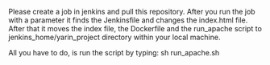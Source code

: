 Please create a job in jenkins and pull this repository.
After you run the job with a parameter it finds the Jenkinsfile and 
changes the index.html file.
After that it moves the index file, the Dockerfile and the run_apache 
script to jenkins_home/yarin_project directory within your local machine.

All you have to do, is run the script by typing: sh run_apache.sh
